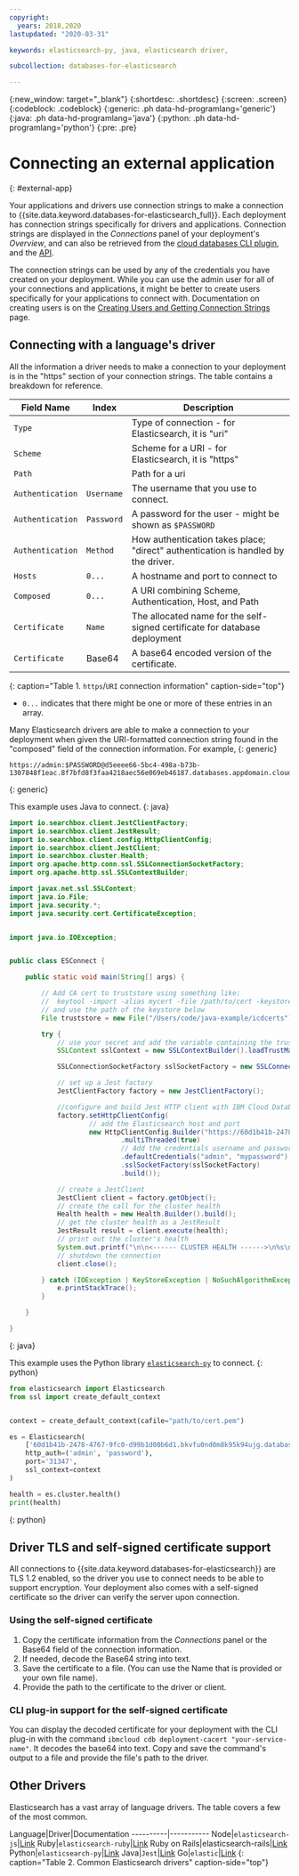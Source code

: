 ```yaml
---
copyright:
  years: 2018,2020
lastupdated: "2020-03-31"

keywords: elasticsearch-py, java, elasticsearch driver,

subcollection: databases-for-elasticsearch

---
```


{:new_window: target="_blank"}
{:shortdesc: .shortdesc}
{:screen: .screen}
{:codeblock: .codeblock}
{:generic: .ph data-hd-programlang='generic'}
{:java: .ph data-hd-programlang='java'}
{:python: .ph data-hd-programlang='python'}
{:pre: .pre}

# Connecting an external application
{: #external-app}

Your applications and drivers use connection strings to make a connection to {{site.data.keyword.databases-for-elasticsearch_full}}. Each deployment has connection strings specifically for drivers and applications. Connection strings are displayed in the _Connections_ panel of your deployment's _Overview_, and can also be retrieved from the [cloud databases CLI plugin](/docs/databases-cli-plugin?topic=cloud-databases-cli-cdb-reference#deployment-connections), and the [API](https://{DomainName}/apidocs/cloud-databases-api#discover-connection-information-for-a-deployment-f-e81026).

The connection strings can be used by any of the credentials you have created on your deployment. While you can use the admin user for all of your connections and applications, it might be better to create users specifically for your applications to connect with. Documentation on creating users is on the [Creating Users and Getting Connection Strings](/docs/services/databases-for-elasticsearch?topic=databases-for-elasticsearch-connection-strings) page.

## Connecting with a language's driver

All the information a driver needs to make a connection to your deployment is in the "https" section of your connection strings. The table contains a breakdown for reference.

Field Name|Index|Description
----------|-----|-----------
`Type`||Type of connection - for Elasticsearch, it is "uri"
`Scheme`||Scheme for a URI - for Elasticsearch, it is "https"
`Path`||Path for a uri
`Authentication`|`Username`|The username that you use to connect.
`Authentication`|`Password`|A password for the user - might be shown as `$PASSWORD`
`Authentication`|`Method`|How authentication takes place; "direct" authentication is handled by the driver.
`Hosts`|`0...`|A hostname and port to connect to
`Composed`|`0...`|A URI combining Scheme, Authentication, Host, and Path
`Certificate`|`Name`|The allocated name for the self-signed certificate for database deployment
`Certificate`|Base64|A base64 encoded version of the certificate.
{: caption="Table 1. `https`/`URI` connection information" caption-side="top"}

* `0...` indicates that there might be one or more of these entries in an array.



Many Elasticsearch drivers are able to make a connection to your deployment when given the URI-formatted connection string found in the "composed" field of the connection information. For example,
{: generic}
```
https://admin:$PASSWORD@d5eeee66-5bc4-498a-b73b-1307848f1eac.8f7bfd8f3faa4218aec56e069eb46187.databases.appdomain.cloud:31821
```
{: generic}


This example uses Java to connect.
{: java}
```java
import io.searchbox.client.JestClientFactory;
import io.searchbox.client.JestResult;
import io.searchbox.client.config.HttpClientConfig;
import io.searchbox.client.JestClient;
import io.searchbox.cluster.Health;
import org.apache.http.conn.ssl.SSLConnectionSocketFactory;
import org.apache.http.ssl.SSLContextBuilder;

import javax.net.ssl.SSLContext;
import java.io.File;
import java.security.*;
import java.security.cert.CertificateException;


import java.io.IOException;


public class ESConnect {

    public static void main(String[] args) {

        // Add CA cert to truststore using something like:
        //  keytool -import -alias mycert -file /path/to/cert -keystore ./mycert -storetype pkcs12 -storepass mysecret
        // and use the path of the keystore below
        File truststore = new File("/Users/code/java-example/icdcerts");

        try {
            // use your secret and add the variable containing the truststore that you created above with the secret as a CharArray
            SSLContext sslContext = new SSLContextBuilder().loadTrustMaterial(truststore, "mysecret".toCharArray()).build();

            SSLConnectionSocketFactory sslSocketFactory = new SSLConnectionSocketFactory(sslContext);

            // set up a Jest factory
            JestClientFactory factory = new JestClientFactory();

            //configure and build Jest HTTP client with IBM Cloud Databases for Elasticsearch connection strings
            factory.setHttpClientConfig(
                    // add the Elasticsearch host and port
                    new HttpClientConfig.Builder("https://60d1b41b-2478-4767-9fc0-d99b1d00b6d1.bkvfu0nd0m8k95k94ujg.databases.appdomain.cloud:31347")
                            .multiThreaded(true)
                            // Add the credentials username and password
                            .defaultCredentials("admin", "mypassword")
                            .sslSocketFactory(sslSocketFactory)
                            .build());

            // create a JestClient
            JestClient client = factory.getObject();
            // create the call for the cluster health
            Health health = new Health.Builder().build();
            // get the cluster health as a JestResult
            JestResult result = client.execute(health);
            // print out the cluster's health
            System.out.printf("\n\n<------ CLUSTER HEALTH ------>\n%s\n\n", result.getJsonObject());
            // shutdown the connection
            client.close();

        } catch (IOException | KeyStoreException | NoSuchAlgorithmException | KeyManagementException | CertificateException e) {
            e.printStackTrace();
        }

    }

}
```
{: java}



This example uses the Python library [`elasticsearch-py`](https://www.elastic.co/guide/en/elasticsearch/client/python-api/current/index.html) to connect.
{: python}
```python
from elasticsearch import Elasticsearch
from ssl import create_default_context


context = create_default_context(cafile="path/to/cert.pem")

es = Elasticsearch(
    ['60d1b41b-2478-4767-9fc0-d99b1d00b6d1.bkvfu0nd0m8k95k94ujg.databases.appdomain.cloud'],
    http_auth=('admin', 'password'),
    port='31347',
    ssl_context=context
)

health = es.cluster.health()
print(health)
```
{: python}


## Driver TLS and self-signed certificate support

All connections to {{site.data.keyword.databases-for-elasticsearch}} are TLS 1.2 enabled, so the driver you use to connect needs to be able to support encryption. Your deployment also comes with a self-signed certificate so the driver can verify the server upon connection. 

### Using the self-signed certificate

1. Copy the certificate information from the _Connections_ panel or the Base64 field of the connection information. 
2. If needed, decode the Base64 string into text. 
3. Save the certificate  to a file. (You can use the Name that is provided or your own file name).
4. Provide the path to the certificate to the driver or client.

### CLI plug-in support for the self-signed certificate

You can display the decoded certificate for your deployment with the CLI plug-in with the command `ibmcloud cdb deployment-cacert "your-service-name"`. It decodes the base64 into text. Copy and save the command's output to a file and provide the file's path to the driver.

## Other Drivers

Elasticsearch has a vast array of language drivers. The table covers a few of the most common.

Language|Driver|Documentation
----------|-----------
Node|`elasticsearch-js`|[Link](https://github.com/elastic/elasticsearch-js)
Ruby|`elasticsearch-ruby`|[Link](https://github.com/elastic/elasticsearch-ruby)
Ruby on Rails|elasticsearch-rails|[Link](https://github.com/elastic/elasticsearch-rails)
Python|`elasticsearch-py`|[Link](https://www.elastic.co/guide/en/elasticsearch/client/python-api/current/index.html)
Java|`Jest`|[Link](https://github.com/searchbox-io/Jest/tree/master/jest)
Go|`elastic`|[Link](https://olivere.github.io/elastic/)
{: caption="Table 2. Common Elasticsearch drivers" caption-side="top"}






 
